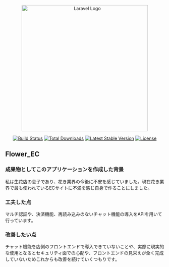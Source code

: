 <p align="center"><a href="https://laravel.com" target="_blank"><img src="https://raw.githubusercontent.com/laravel/art/master/logo-lockup/5%20SVG/2%20CMYK/1%20Full%20Color/laravel-logolockup-cmyk-red.svg" width="400" alt="Laravel Logo"></a></p>

<p align="center">
<a href="https://github.com/laravel/framework/actions"><img src="https://github.com/laravel/framework/workflows/tests/badge.svg" alt="Build Status"></a>
<a href="https://packagist.org/packages/laravel/framework"><img src="https://img.shields.io/packagist/dt/laravel/framework" alt="Total Downloads"></a>
<a href="https://packagist.org/packages/laravel/framework"><img src="https://img.shields.io/packagist/v/laravel/framework" alt="Latest Stable Version"></a>
<a href="https://packagist.org/packages/laravel/framework"><img src="https://img.shields.io/packagist/l/laravel/framework" alt="License"></a>
</p>

## Flower_EC

### 成果物としてこのアプリケーションを作成した背景

私は生花店の息子であり、花き業界の今後に不安を感じていました。現在花き業界で最も使われているECサイトに不満を感じ自身で作ることにしました。

### 工夫した点

マルチ認証や、決済機能、再読み込みのないチャット機能の導入をAPIを用いて行っています。

### 改善したい点

チャット機能を店側のフロントエンドで導入できていないことや、実際に現実的な使用となるとセキュリティ面での心配や、フロントエンドの見栄えが全く完成していないためこれからも改善を続けていくつもりです。
